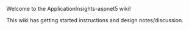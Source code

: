 Welcome to the ApplicationInsights-aspnet5 wiki!

This wiki has getting started instructions and design notes/discussion.
